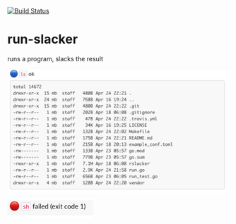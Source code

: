 [![Build Status](https://travis-ci.org/Ragnaroek/run-slacker.svg?branch=master)](https://travis-ci.org/Ragnaroek/run-slacker)

# run-slacker
runs a program, slacks the result

![OK run](./doc/images/ok_run.png)

![Fail run](./doc/images/fail_run.png)
